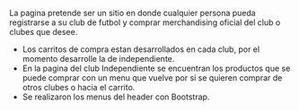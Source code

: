 La pagina pretende ser un sitio en donde cualquier persona pueda registrarse a su club de futbol y comprar merchandising oficial del club o clubes que desee.
- Los carritos de compra estan desarrollados en cada club, por el momento desarrolle la de independiente.
- En la pagina del club Independiente se encuentran los productos que se puede comprar con un menu que vuelve por si se quieren comprar de otros clubes o hacia el carrito. 
- Se realizaron los menus del header con Bootstrap.

